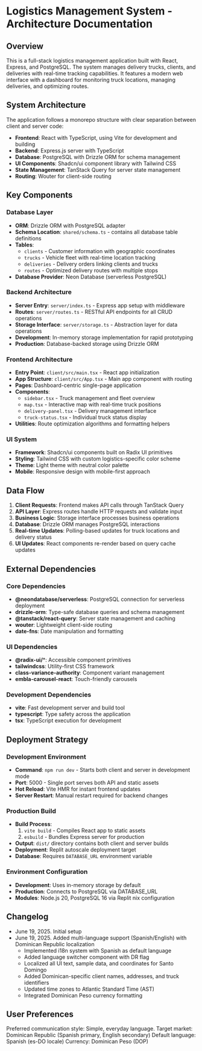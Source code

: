 # Logistics Management System - Architecture Documentation

## Overview

This is a full-stack logistics management application built with React, Express, and PostgreSQL. The system manages delivery trucks, clients, and deliveries with real-time tracking capabilities. It features a modern web interface with a dashboard for monitoring truck locations, managing deliveries, and optimizing routes.

## System Architecture

The application follows a monorepo structure with clear separation between client and server code:

- **Frontend**: React with TypeScript, using Vite for development and building
- **Backend**: Express.js server with TypeScript
- **Database**: PostgreSQL with Drizzle ORM for schema management
- **UI Components**: Shadcn/ui component library with Tailwind CSS
- **State Management**: TanStack Query for server state management
- **Routing**: Wouter for client-side routing

## Key Components

### Database Layer
- **ORM**: Drizzle ORM with PostgreSQL adapter
- **Schema Location**: `shared/schema.ts` - contains all database table definitions
- **Tables**: 
  - `clients` - Customer information with geographic coordinates
  - `trucks` - Vehicle fleet with real-time location tracking
  - `deliveries` - Delivery orders linking clients and trucks
  - `routes` - Optimized delivery routes with multiple stops
- **Database Provider**: Neon Database (serverless PostgreSQL)

### Backend Architecture
- **Server Entry**: `server/index.ts` - Express app setup with middleware
- **Routes**: `server/routes.ts` - RESTful API endpoints for all CRUD operations
- **Storage Interface**: `server/storage.ts` - Abstraction layer for data operations
- **Development**: In-memory storage implementation for rapid prototyping
- **Production**: Database-backed storage using Drizzle ORM

### Frontend Architecture
- **Entry Point**: `client/src/main.tsx` - React app initialization
- **App Structure**: `client/src/App.tsx` - Main app component with routing
- **Pages**: Dashboard-centric single-page application
- **Components**: 
  - `sidebar.tsx` - Truck management and fleet overview
  - `map.tsx` - Interactive map with real-time truck positions
  - `delivery-panel.tsx` - Delivery management interface
  - `truck-status.tsx` - Individual truck status display
- **Utilities**: Route optimization algorithms and formatting helpers

### UI System
- **Framework**: Shadcn/ui components built on Radix UI primitives
- **Styling**: Tailwind CSS with custom logistics-specific color scheme
- **Theme**: Light theme with neutral color palette
- **Mobile**: Responsive design with mobile-first approach

## Data Flow

1. **Client Requests**: Frontend makes API calls through TanStack Query
2. **API Layer**: Express routes handle HTTP requests and validate input
3. **Business Logic**: Storage interface processes business operations
4. **Database**: Drizzle ORM manages PostgreSQL interactions
5. **Real-time Updates**: Polling-based updates for truck locations and delivery status
6. **UI Updates**: React components re-render based on query cache updates

## External Dependencies

### Core Dependencies
- **@neondatabase/serverless**: PostgreSQL connection for serverless deployment
- **drizzle-orm**: Type-safe database queries and schema management
- **@tanstack/react-query**: Server state management and caching
- **wouter**: Lightweight client-side routing
- **date-fns**: Date manipulation and formatting

### UI Dependencies
- **@radix-ui/***: Accessible component primitives
- **tailwindcss**: Utility-first CSS framework
- **class-variance-authority**: Component variant management
- **embla-carousel-react**: Touch-friendly carousels

### Development Dependencies
- **vite**: Fast development server and build tool
- **typescript**: Type safety across the application
- **tsx**: TypeScript execution for development

## Deployment Strategy

### Development Environment
- **Command**: `npm run dev` - Starts both client and server in development mode
- **Port**: 5000 - Single port serves both API and static assets
- **Hot Reload**: Vite HMR for instant frontend updates
- **Server Restart**: Manual restart required for backend changes

### Production Build
- **Build Process**: 
  1. `vite build` - Compiles React app to static assets
  2. `esbuild` - Bundles Express server for production
- **Output**: `dist/` directory contains both client and server builds
- **Deployment**: Replit autoscale deployment target
- **Database**: Requires `DATABASE_URL` environment variable

### Environment Configuration
- **Development**: Uses in-memory storage by default
- **Production**: Connects to PostgreSQL via DATABASE_URL
- **Modules**: Node.js 20, PostgreSQL 16 via Replit nix configuration

## Changelog
- June 19, 2025. Initial setup
- June 19, 2025. Added multi-language support (Spanish/English) with Dominican Republic localization
  - Implemented i18n system with Spanish as default language
  - Added language switcher component with DR flag
  - Localized all UI text, sample data, and coordinates for Santo Domingo
  - Added Dominican-specific client names, addresses, and truck identifiers
  - Updated time zones to Atlantic Standard Time (AST)
  - Integrated Dominican Peso currency formatting

## User Preferences

Preferred communication style: Simple, everyday language.
Target market: Dominican Republic (Spanish primary, English secondary)
Default language: Spanish (es-DO locale)
Currency: Dominican Peso (DOP)